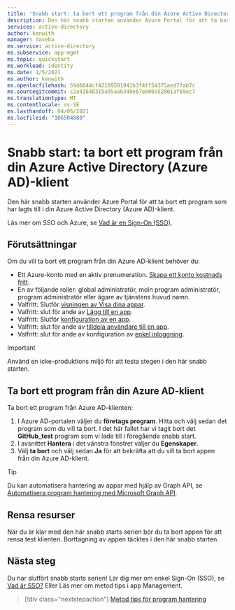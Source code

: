 ```yaml
---
title: 'Snabb start: ta bort ett program från din Azure Active Directory (Azure AD)-klient'
description: Den här snabb starten använder Azure Portal för att ta bort ett program från din Azure Active Directory (Azure AD)-klient.
services: active-directory
author: kenwith
manager: daveba
ms.service: active-directory
ms.subservice: app-mgmt
ms.topic: quickstart
ms.workload: identity
ms.date: 1/5/2021
ms.author: kenwith
ms.openlocfilehash: 59d6044cf42109501941b3f4ff54375aed7fab7c
ms.sourcegitcommit: c2a41648315a95aa6340e67e600a52801af69ec7
ms.translationtype: MT
ms.contentlocale: sv-SE
ms.lasthandoff: 04/06/2021
ms.locfileid: "106504880"
---
```

# <a name="quickstart-delete-an-application-from-your-azure-active-directory-azure-ad-tenant"></a>Snabb start: ta bort ett program från din Azure Active Directory (Azure AD)-klient

Den här snabb starten använder Azure Portal för att ta bort ett program som har lagts till i din Azure Active Directory (Azure AD)-klient.

Läs mer om SSO och Azure, se [Vad är en Sign-On (SSO)](what-is-single-sign-on.md).

## <a name="prerequisites"></a>Förutsättningar

Om du vill ta bort ett program från din Azure AD-klient behöver du:

- Ett Azure-konto med en aktiv prenumeration. [Skapa ett konto kostnads fritt](https://azure.microsoft.com/free/?WT.mc_id=A261C142F).
- En av följande roller: global administratör, moln program administratör, program administratör eller ägare av tjänstens huvud namn.
- Valfritt: Slutför [visningen av Visa dina appar](view-applications-portal.md).
- Valfritt: slut för ande av [Lägg till en app](add-application-portal.md).
- Valfritt: Slutför [konfiguration av en app](add-application-portal-configure.md).
- Valfritt: slut för ande av [tilldela användare till en app](add-application-portal-assign-users.md).
- Valfritt: slut för ande av konfiguration av [enkel inloggning](add-application-portal-setup-sso.md).

>[!IMPORTANT]
>Använd en icke-produktions miljö för att testa stegen i den här snabb starten.

## <a name="delete-an-application-from-your-azure-ad-tenant"></a>Ta bort ett program från din Azure AD-klient

Ta bort ett program från Azure AD-klienten:

1. I Azure AD-portalen väljer du **företags program**. Hitta och välj sedan det program som du vill ta bort. I det här fallet har vi tagit bort det **GitHub_test** program som vi lade till i föregående snabb start.
1. I avsnittet **Hantera** i det vänstra fönstret väljer du **Egenskaper**.
1. Välj **ta bort** och välj sedan **Ja** för att bekräfta att du vill ta bort appen från din Azure AD-klient.

> [!TIP]
> Du kan automatisera hantering av appar med hjälp av Graph API, se [Automatisera program hantering med Microsoft Graph API](/graph/application-saml-sso-configure-api).

## <a name="clean-up-resources"></a>Rensa resurser

När du är klar med den här snabb starts serien bör du ta bort appen för att rensa test klienten. Borttagning av appen täcktes i den här snabb starten.

## <a name="next-steps"></a>Nästa steg

Du har slutfört snabb starts serien! Lär dig mer om enkel Sign-On (SSO), se [Vad är SSO?](what-is-single-sign-on.md) Eller Läs mer om metod tips i app Management.
> [!div class="nextstepaction"]
> [Metod tips för program hantering](application-management-fundamentals.md)
